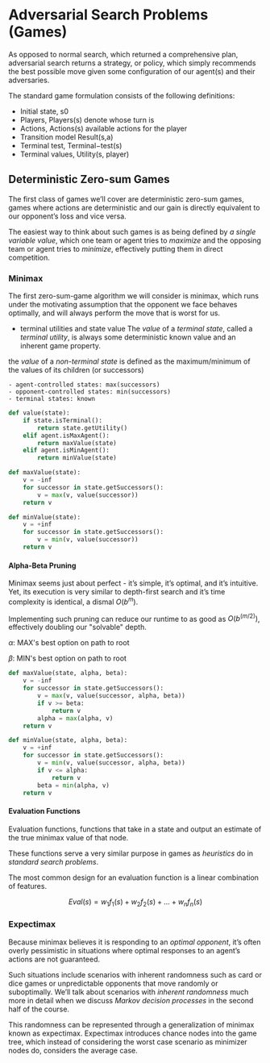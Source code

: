 # Adversarial Search Problems (Games)
As opposed to normal search, which returned a comprehensive plan, adversarial search returns a strategy, or policy, which simply recommends the best possible move given some configuration of our agent(s) and their adversaries.

The standard game formulation consists of the following definitions:
- Initial state, s0
- Players, Players(s) denote whose turn is
- Actions, Actions(s) available actions for the player
- Transition model Result(s,a)
- Terminal test, Terminal−test(s)
- Terminal values, Utility(s, player)

## Deterministic Zero-sum Games
The first class of games we’ll cover are deterministic zero-sum games, games where actions are deterministic and our gain is directly equivalent to our opponent’s loss and vice versa. 

The easiest way to think about such games is as being defined by *a single variable value*, which one team or agent tries to *maximize* and the opposing team or agent tries to *minimize*, effectively putting them in direct competition. 

### Minimax
The first zero-sum-game algorithm we will consider is minimax, which runs under the motivating assumption that the opponent we face behaves optimally, and will always perform the move that is worst for us.

- terminal utilities and state value
The *value* of a *terminal state*, called a *terminal utility*, is always some deterministic known value and an inherent game property.

the *value* of a *non-terminal state* is defined as the maximum/minimum of the values of its children (or successors)

    - agent-controlled states: max(successors)
    - opponent-controlled states: min(successors)
    - terminal states: known

```python
def value(state):
    if state.isTerminal():
        return state.getUtility()
    elif agent.isMaxAgent():
        return maxValue(state)
    elif agent.isMinAgent():
        return minValue(state)

def maxValue(state):
    v = -inf
    for successor in state.getSuccessors():
        v = max(v, value(successor))
    return v

def minValue(state):
    v = +inf
    for successor in state.getSuccessors():
        v = min(v, value(successor))
    return v
```

#### Alpha-Beta Pruning
Minimax seems just about perfect - it’s simple, it’s optimal, and it’s intuitive. Yet, its execution is very
similar to depth-first search and it’s time complexity is identical, a dismal $O(b^m)$.

Implementing such pruning can reduce our runtime to as good as $O(b^(m/2))$, effectively doubling our "solvable" depth.

$\alpha$: MAX's best option on path to root

$\beta$: MIN's best option on path to root

```python
def maxValue(state, alpha, beta):
    v = -inf
    for successor in state.getSuccessors():
        v = max(v, value(successor, alpha, beta))
        if v >= beta:
            return v
        alpha = max(alpha, v)
    return v

def minValue(state, alpha, beta):
    v = +inf
    for successor in state.getSuccessors():
        v = min(v, value(successor, alpha, beta))
        if v <= alpha:
            return v
        beta = min(alpha, v)
    return v
```

#### Evaluation Functions
Evaluation functions, functions that take in a state and output an estimate of the true minimax value of that node.

These functions serve a very similar purpose in games as *heuristics* do in *standard search problems*.

The most common design for an evaluation function is a linear combination of features.

$$Eval(s) = w_1f_1(s)+w_2f_2(s)+...+w_nf_n(s)$$


### Expectimax
Because minimax believes it is responding to an *optimal opponent*, it’s often overly pessimistic in situations where optimal responses to an agent’s actions are not guaranteed. 

Such situations include scenarios with inherent randomness such as card or dice games or unpredictable opponents that move randomly or suboptimally. We’ll talk about scenarios with *inherent randomness* much more in detail when we discuss *Markov decision processes* in the second half of the course.

This randomness can be represented through a generalization of minimax known as expectimax. Expectimax introduces chance nodes into the game tree, which instead of considering the worst case scenario as minimizer nodes do, considers the average case.